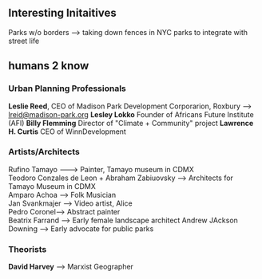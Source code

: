 
## Interesting Initaitives
Parks w/o borders --> taking down fences in NYC parks to integrate with street life


## humans 2 know

### Urban Planning Professionals
**Leslie Reed**, CEO of Madison Park Development Corporarion, Roxbury --> lreid@madison-park.org 
**Lesley Lokko** Founder of Africans Future Institute (AFI)
**Billy Flemming** Director of "Climate + Community" project
**Lawrence H. Curtis** CEO of WinnDevelopment


### Artists/Architects

Rufino Tamayo ---> Painter, Tamayo museum in CDMX  
Teodoro Conzales de Leon + Abraham Zabiuovsky --> Architects for Tamayo Museum in CDMX  
Amparo Achoa --> Folk Musician  
Jan Svankmajer --> Video artist, Alice  
Pedro Coronel--> Abstract painter   
Beatrix Farrand --> Early female landscape architect
Andrew JAckson Downing --> Early advocate for public parks

### Theorists
**David Harvey** --> Marxist Geographer
